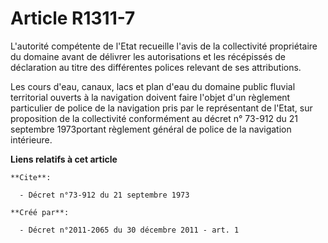 # Article R1311-7

L'autorité  compétente de l'Etat recueille l'avis de la collectivité propriétaire  du domaine avant de délivrer les
autorisations et les récépissés de  déclaration au titre des différentes polices relevant de ses  attributions. 

Les cours d'eau, canaux, lacs et  plan d'eau du domaine public fluvial territorial ouverts à la navigation  doivent faire
l'objet d'un règlement particulier de police de la  navigation pris par le représentant de l'Etat, sur proposition de la
collectivité conformément au décret n° 73-912 du 21 septembre 1973portant règlement général de police de la navigation
intérieure.

**Liens relatifs à cet article**

	**Cite**:

	  - Décret n°73-912 du 21 septembre 1973

	**Créé par**:

	  - Décret n°2011-2065 du 30 décembre 2011 - art. 1
